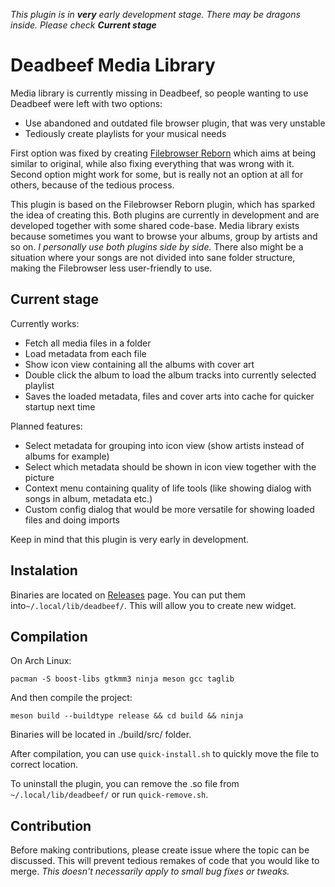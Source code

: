 *This plugin is in **very** early development stage. There may be dragons inside. Please check **Current stage***

# Deadbeef Media Library

Media library is currently missing in Deadbeef, so people wanting to use Deadbeef were left with two options:

- Use abandoned and outdated file browser plugin, that was very unstable
- Tediously create playlists for your musical needs

First option was fixed by creating [Filebrowser Reborn](https://github.com/duzda/deadbeef-filebrowser-reborn) which aims at being similar to original, while also fixing everything that was wrong with it.
Second option might work for some, but is really not an option at all for others, because of the tedious process.

This plugin is based on the Filebrowser Reborn plugin, which has sparked the idea of creating this. Both plugins are currently in development and are developed together with some shared code-base. 
Media library exists because sometimes you want to browse your albums, group by artists and so on. *I personally use both plugins side by side.* There also might be a situation where your songs are not divided into sane folder structure, making the Filebrowser less user-friendly to use.

## Current stage

Currently works:

- Fetch all media files in a folder
- Load metadata from each file
- Show icon view containing all the albums with cover art
- Double click the album to load the album tracks into currently selected playlist
- Saves the loaded metadata, files and cover arts into cache for quicker startup next time

Planned features:

- Select metadata for grouping into icon view (show artists instead of albums for example)
- Select which metadata should be shown in icon view together with the picture
- Context menu containing quality of life tools (like showing dialog with songs in album, metadata etc.)
- Custom config dialog that would be more versatile for showing loaded files and doing imports

Keep in mind that this plugin is very early in development.

## Instalation

Binaries are located on [Releases](https://github.com/SlouchyButton/deadbeef-media-library/releases) page. You can put them into``` ~/.local/lib/deadbeef/ ```. This will allow you to create new widget.

## Compilation

On Arch Linux:

``` pacman -S boost-libs gtkmm3 ninja meson gcc taglib ```

And then compile the project:

``` meson build --buildtype release && cd build && ninja ```

Binaries will be located in ./build/src/ folder.

After compilation, you can use ``` quick-install.sh ``` to quickly move the file to correct location.

To uninstall the plugin, you can remove the .so file from ``` ~/.local/lib/deadbeef/ ``` or run ``` quick-remove.sh ```.

## Contribution

Before making contributions, please create issue where the topic can be discussed. This will prevent tedious remakes of code that you would like to merge.
*This doesn't necessarily apply to small bug fixes or tweaks.*
